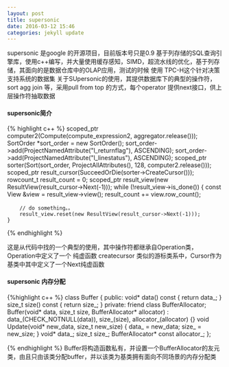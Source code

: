 ```yaml
---
layout: post
title: supersonic
date: 2016-03-12 15:46
categories: jekyll update
---
```


supersonic 是google 的开源项目，目前版本号只是0.9 基于列存储的SQL查询引擎库，使用c++编写，并大量使用缓存感知，SIMD，超流水线的优化，基于列存储，其面向的是数据仓库中的OLAP应用，测试的时候 使用 TPC-H这个针对决策支持系统的数据集
关于SUpersonic的使用，其提供数据库下的典型的操作符，sort agg join 等，采用pull from top 的方式，每个operator 提供next接口，供上层操作符抽取数据

#### supersonic简介

{% highlight c++ %}
    scoped_ptr<Operation> computer2(Compute(compute_expression2, aggregator.release()));
    SortOrder *sort_order = new SortOrder();
    sort_order->add(ProjectNamedAttribute("l_returnflag"), ASCENDING);
    sort_order->add(ProjectNamedAttribute("l_linestatus"), ASCENDING);
    scoped_ptr<Operation> sorter(Sort(sort_order,
            ProjectAllAttributes(),
            128,
            computer2.release()));
    scoped_ptr<Cursor> result_cursor(SucceedOrDie(sorter->CreateCursor()));
    rowcount_t result_count = 0;
    scoped_ptr<ResultView> result_view(new ResultView(result_cursor->Next(-1)));
    while (!result_view->is_done())
    {
        const View &view = result_view->view();
        result_count += view.row_count();

        // do something。。
        result_view.reset(new ResultView(result_cursor->Next(-1)));
    }

{% endhighlight %}

这是从代码中找的一个典型的使用，其中操作符都继承自Operation类，Operation中定义了一个 纯虚函数 createcursor 
类似的游标类系中，Cursor作为基类中其中定义了一个Next纯虚函数

#### supersonic 内存分配

{%highlight c++ %}
    class Buffer {
      public:
       void* data() const { return data_; }
       size_t size() const { return size_; }
      private:
       friend class BufferAllocator;
       Buffer(void* data, size_t size, BufferAllocator* allocator)
             : data_(CHECK_NOTNULL(data)), size_(size), allocator_(allocator) {}
       void Update(void* new_data, size_t new_size) {
           data_ = new_data;
           size_ = new_size;
       }
       void* data_;
       size_t size_;
       BufferAllocator* const allocator_;
    };

{% endhighlight %}
Buffer将构造函数私有，并设置一个BufferAllocator的友元类，由且只由该类分配buffer，并以该类为基类拥有面向不同场景的内存分配类
